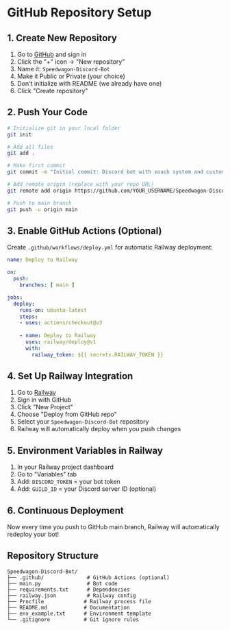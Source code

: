 # GitHub Repository Setup

## 1. Create New Repository
1. Go to [GitHub](https://github.com) and sign in
2. Click the "+" icon → "New repository"
3. Name it: `Speedwagon-Discord-Bot`
4. Make it Public or Private (your choice)
5. Don't initialize with README (we already have one)
6. Click "Create repository"

## 2. Push Your Code
```bash
# Initialize git in your local folder
git init

# Add all files
git add .

# Make first commit
git commit -m "Initial commit: Discord bot with vouch system and custom commands"

# Add remote origin (replace with your repo URL)
git remote add origin https://github.com/YOUR_USERNAME/Speedwagon-Discord-Bot.git

# Push to main branch
git push -u origin main
```

## 3. Enable GitHub Actions (Optional)
Create `.github/workflows/deploy.yml` for automatic Railway deployment:

```yaml
name: Deploy to Railway

on:
  push:
    branches: [ main ]

jobs:
  deploy:
    runs-on: ubuntu-latest
    steps:
    - uses: actions/checkout@v3
    
    - name: Deploy to Railway
      uses: railway/deploy@v1
      with:
        railway_token: ${{ secrets.RAILWAY_TOKEN }}
```

## 4. Set Up Railway Integration
1. Go to [Railway](https://railway.app)
2. Sign in with GitHub
3. Click "New Project"
4. Choose "Deploy from GitHub repo"
5. Select your `Speedwagon-Discord-Bot` repository
6. Railway will automatically deploy when you push changes

## 5. Environment Variables in Railway
1. In your Railway project dashboard
2. Go to "Variables" tab
3. Add: `DISCORD_TOKEN` = your bot token
4. Add: `GUILD_ID` = your Discord server ID (optional)

## 6. Continuous Deployment
Now every time you push to GitHub main branch, Railway will automatically redeploy your bot!

## Repository Structure
```
Speedwagon-Discord-Bot/
├── .github/              # GitHub Actions (optional)
├── main.py               # Bot code
├── requirements.txt      # Dependencies
├── railway.json          # Railway config
├── Procfile             # Railway process file
├── README.md            # Documentation
├── env_example.txt      # Environment template
└── .gitignore           # Git ignore rules
```










